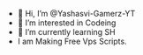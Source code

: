 - 👋 Hi, I’m @Yashasvi-Gamerz-YT
- 👀 I’m interested in Codeing
- 🌱 I’m currently learning SH
- I am Making Free Vps Scripts.
